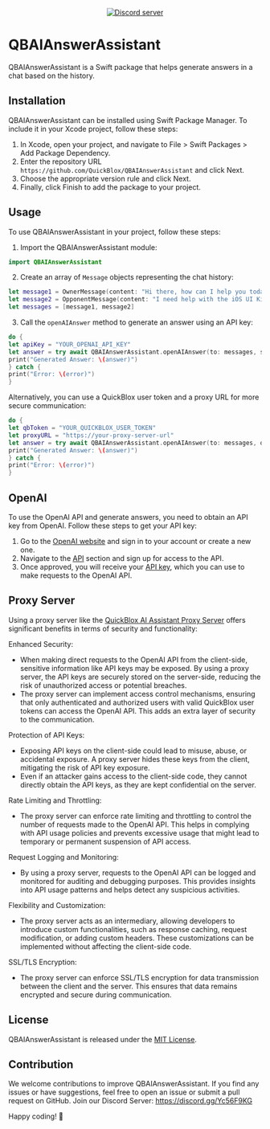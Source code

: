 <div align="center">

<p>
        <a href="https://discord.gg/Yc56F9KG"><img src="https://img.shields.io/discord/1042743094833065985?color=5865F2&logo=discord&logoColor=white&label=QuickBlox%20Discord%20server&style=for-the-badge" alt="Discord server" /></a>
</p>

</div>

# QBAIAnswerAssistant

QBAIAnswerAssistant is a Swift package that helps generate answers in a chat based on the history.

## Installation

QBAIAnswerAssistant can be installed using Swift Package Manager. To include it in your Xcode project, follow these steps:

1. In Xcode, open your project, and navigate to File > Swift Packages > Add Package Dependency.
2. Enter the repository URL `https://github.com/QuickBlox/QBAIAnswerAssistant` and click Next.
3. Choose the appropriate version rule and click Next.
4. Finally, click Finish to add the package to your project.

## Usage

To use QBAIAnswerAssistant in your project, follow these steps:

1. Import the QBAIAnswerAssistant module:

```swift
import QBAIAnswerAssistant
```

2. Create an array of `Message` objects representing the chat history:

```swift
let message1 = OwnerMessage(content: "Hi there, how can I help you today?")
let message2 = OpponentMessage(content: "I need help with the iOS UI Kit. How do I set it up? ")
let messages = [message1, message2]
```

3. Call the `openAIAnswer` method to generate an answer using an API key:

```swift
do {
let apiKey = "YOUR_OPENAI_API_KEY"
let answer = try await QBAIAnswerAssistant.openAIAnswer(to: messages, secret: apiKey)
print("Generated Answer: \(answer)")
} catch {
print("Error: \(error)")
}
```

Alternatively, you can use a QuickBlox user token and a proxy URL for more secure communication:

```swift
do {
let qbToken = "YOUR_QUICKBLOX_USER_TOKEN"
let proxyURL = "https://your-proxy-server-url"
let answer = try await QBAIAnswerAssistant.openAIAnswer(to: messages, qbToken: qbToken, proxy: proxyURL)
print("Generated Answer: \(answer)")
} catch {
print("Error: \(error)")
}
```

## OpenAI

To use the OpenAI API and generate answers, you need to obtain an API key from OpenAI. Follow these steps to get your API key:

1. Go to the [OpenAI website](https://openai.com) and sign in to your account or create a new one.
2. Navigate to the [API](https://platform.openai.com/signup) section and sign up for access to the API.
3. Once approved, you will receive your [API key](https://platform.openai.com/account/api-keys), which you can use to make requests to the OpenAI API.

## Proxy Server

Using a proxy server like the [QuickBlox AI Assistant Proxy Server](https://github.com/QuickBlox/qb-ai-assistant-proxy-server) offers significant benefits in terms of security and functionality:

Enhanced Security:
- When making direct requests to the OpenAI API from the client-side, sensitive information like API keys may be exposed. By using a proxy server, the API keys are securely stored on the server-side, reducing the risk of unauthorized access or potential breaches.
- The proxy server can implement access control mechanisms, ensuring that only authenticated and authorized users with valid QuickBlox user tokens can access the OpenAI API. This adds an extra layer of security to the communication.

Protection of API Keys:
- Exposing API keys on the client-side could lead to misuse, abuse, or accidental exposure. A proxy server hides these keys from the client, mitigating the risk of API key exposure.
- Even if an attacker gains access to the client-side code, they cannot directly obtain the API keys, as they are kept confidential on the server.

Rate Limiting and Throttling:
- The proxy server can enforce rate limiting and throttling to control the number of requests made to the OpenAI API. This helps in complying with API usage policies and prevents excessive usage that might lead to temporary or permanent suspension of API access.

Request Logging and Monitoring:
- By using a proxy server, requests to the OpenAI API can be logged and monitored for auditing and debugging purposes. This provides insights into API usage patterns and helps detect any suspicious activities.

Flexibility and Customization:
- The proxy server acts as an intermediary, allowing developers to introduce custom functionalities, such as response caching, request modification, or adding custom headers. These customizations can be implemented without affecting the client-side code.

SSL/TLS Encryption:
- The proxy server can enforce SSL/TLS encryption for data transmission between the client and the server. This ensures that data remains encrypted and secure during communication.

## License

QBAIAnswerAssistant is released under the [MIT License](LICENSE).

## Contribution

We welcome contributions to improve QBAIAnswerAssistant. If you find any issues or have suggestions, feel free to open an issue or submit a pull request on GitHub.
Join our Discord Server: https://discord.gg/Yc56F9KG

Happy coding! 🚀
